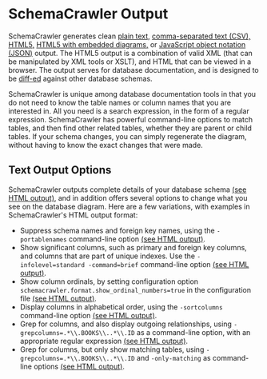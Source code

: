 # SchemaCrawler Output

SchemaCrawler generates clean [plain
text,](snapshot-examples/snapshot.text) [comma-separated text
(CSV),](snapshot-examples/snapshot.csv)
[HTML5,](snapshot-examples/snapshot.html) [HTML5 with embedded
diagrams,](snapshot-examples/snapshot.svg.html) or [JavaScript object
notation (JSON)](snapshot-examples/snapshot.json) output. The HTML5
output is a combination of valid XML (that can be manipulated by XML
tools or XSLT), and HTML that can be viewed in a browser. The output
serves for database documentation, and is designed to be
[diff-ed](http://en.wikipedia.org/wiki/Diff) against other database
schemas.


SchemaCrawler is unique among database documentation tools in that you
do not need to know the table names or column names that you are
interested in. All you need is a search expression, in the form of a
regular expression. SchemaCrawler has powerful command-line options to
match tables, and then find other related tables, whether they are
parent or child tables. If your schema changes, you can simply
regenerate the diagram, without having to know the exact changes that
were made.

## Text Output Options

SchemaCrawler outputs complete details of your database schema [(see
HTML output)](html-examples/html.html), and in addition offers several
options to change what you see on the database diagram. Here are a few
variations, with examples in SchemaCrawler's HTML output format:

-   Suppress schema names and foreign key names, using the
    `-portablenames` command-line option [(see
    HTML output)](html-examples/html_2_portablenames.html).
-   Show significant columns, such as primary and foreign key columns,
    and columns that are part of unique indexes. Use the
    `-infolevel=standard -command=brief` command-line option [(see
    HTML output)](html-examples/html_3_important_columns.html).
-   Show column ordinals, by setting configuration option
    `schemacrawler.format.show_ordinal_numbers=true` in the
    configuration file [(see
    HTML output)](html-examples/html_4_ordinals.html).
-   Display columns in alphabetical order, using the `-sortcolumns`
    command-line option [(see
    HTML output)](html-examples/html_5_alphabetical.html).
-   Grep for columns, and also display outgoing relationships, using
    `-grepcolumns=.*\\.BOOKS\\..*\\.ID` as a command-line option, with
    an appropriate regular expression [(see
    HTML output)](html-examples/html_6_grep.html).
-   Grep for columns, but only show matching tables, using
    `-grepcolumns=.*\\.BOOKS\\..*\\.ID` and `-only-matching` as
    command-line options [(see
    HTML output)](html-examples/html_7_grep_onlymatching.html).
